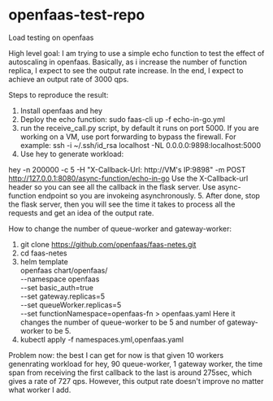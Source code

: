 # openfaas-test-repo
Load testing on openfaas

High level goal: I am trying to use a simple echo function to test the effect of autoscaling in openfaas. Basically, as i 
increase the number of function replica, I expect to see the output rate increase. In the end, I expect to achieve an output rate of 3000 qps.

Steps to reproduce the result:
1. Install openfaas and hey
2. Deploy the echo function: sudo faas-cli up -f echo-in-go.yml
3. run the receive_call.py script, by default it runs on port 5000. If you are working on a VM, use port forwarding to bypass
the firewall. For example: ssh -i ~/.ssh/id_rsa localhost -NL 0.0.0.0:9898:localhost:5000
4. Use hey to generate workload: 

hey -n 200000 -c 5  -H "X-Callback-Url: http://VM's IP:9898" -m POST http://127.0.0.1:8080/async-function/echo-in-go
Use the X-Callback-url header so you can see all the callback in the flask server. 
Use async-function endpoint so you are invokeing asynchronously. 
5. After done, stop the flask server, then you will see the time it takes to process all the requests and get an idea of the 
output rate. 

How to change the number of queue-worker and gateway-worker:
1. git clone https://github.com/openfaas/faas-netes.git
2. cd faas-netes
3. helm template \
  openfaas chart/openfaas/ \
  --namespace openfaas \
  --set basic_auth=true \
  --set gateway.replicas=5\
  --set queueWorker.replicas=5\
  --set functionNamespace=openfaas-fn > openfaas.yaml
Here it changes the number of queue-worker to be 5 and number of gateway-worker to be 5. 
4. kubectl apply -f namespaces.yml,openfaas.yaml


Problem now: 
the best I can get for now is that given 10 workers genenrating workload for hey, 90 queue-worker, 1 gateway worker, the time span from receiving the first callback to the last is around 275sec, which gives a rate of 727 qps. However, this output rate doesn't improve no matter what worker I add. 

